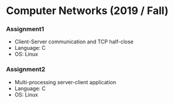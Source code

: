 # Computer Networks (2019 / Fall)


### Assignment1
* Client-Server communication and TCP half-close
* Language: C
* OS: Linux

### Assignment2
* Multi-processing server-client application
* Language: C
* OS: Linux
